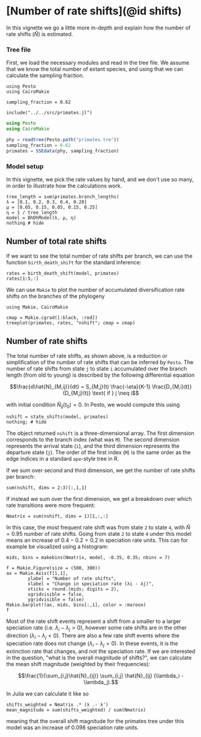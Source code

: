 # [Number of rate shifts](@id shifts)

In this vignette we go a little more in-depth and explain how the number of rate shifts ($\hat{N}$) is estimated. 

### Tree file

First, we load the necessary modules and read in the tree file. We assume that we know the total number of extant species, and using that we can calculate the sampling fraction.

```@setup shift
using Pesto
using CairoMakie

sampling_fraction = 0.62

include("../../src/primates.jl")
```
```julia shift
using Pesto
using CairoMakie

phy = readtree(Pesto.path("primates.tre"))
sampling_fraction = 0.62
primates = SSEdata(phy, sampling_fraction)
```

### Model setup

In this vignette, we pick the rate values by hand, and we don't use so many, in order to illustrate how the calculations work.

```@example shift
tree_length = sum(primates.branch_lengths)
λ = [0.1, 0.2, 0.3, 0.4, 0.20]
μ = [0.05, 0.15, 0.05, 0.15, 0.25]
η = 1 / tree_length
model = BhDhModel(λ, μ, η)
nothing # hide
```

## Number of total rate shifts

If we want to see the total number of rate shifts per branch, we can use the function `birth_death_shift` for the standard inference:

```@example shift
rates = birth_death_shift(model, primates)
rates[1:5,:]
```

We can use `Makie` to plot the number of accumulated diversification rate shifts on the branches of the phylogeny
```@example shift
using Makie, CairoMakie

cmap = Makie.cgrad([:black, :red])
treeplot(primates, rates, "nshift"; cmap = cmap)
```

## Number of rate shifts

The total number of rate shifts, as shown above, is a reduction or simplification of the number of rate shifts that can be inferred by `Pesto`.
The number of rate shifts from state `j` to state `i` accumulated over the branch length (from old to young) is described by the following differential equation
```math
\frac{d\hat{N}_{M,ij}}{dt} = S_{M,j}(t) \frac{-\eta}{K-1} \frac{D_{M,i}(t)}{D_{M,j}(t)} \text{ if } j \neq i
```
with initial condition $\hat{N}_{ij}(t_0) = 0$. In Pesto, we would compute this using
```@example shift
nshift = state_shifts(model, primates)
nothing; # hide
```
The object returned `nshift` is a three-dimensional array. The first dimension corresponds to the branch index (what was `M`). The second dimension represents the arrival state (`i`), and the third dimension represents the departure state (`j`). The order of the first index (`M`) is the same order as the edge indices in a standard `ape`-style tree in R.

If we sum over second and third dimension, we get the number of rate shifts per branch:
```@example shift
sum(nshift, dims = 2:3)[:,1,1]
``` 

If instead we sum over the first dimension, we get a breakdown over which rate transitions were more frequent:
```@example shift
Nmatrix = sum(nshift, dims = 1)[1,:,:]
``` 
In this case, the most frequent rate shift was from state `2` to state `4`, with $\hat{N} = 0.95$ number of rate shifts. Going from state `2` to state `4` under this model means an increase of $0.4-0.2=0.2$ in speciation rate units. This can for example be visualized using a histogram:
```@example shift
mids, bins = makebins(Nmatrix, model, -0.35, 0.35; nbins = 7)

f = Makie.Figure(size = (500, 300))
ax = Makie.Axis(f[1,1], 
        ylabel = "Number of rate shifts",
        xlabel = "Change in speciation rate (λi - λj)",
        xticks = round.(mids; digits = 2),
        xgridvisible = false,
        ygridvisible = false)
Makie.barplot!(ax, mids, bins[:,1], color = :maroon)
f
```
Most of the rate shift events represent a shift from a smaller to a larger speciation rate (i.e. $\lambda_i - \lambda_j > 0$), however some rate shifts are in the other direction ($\lambda_i - \lambda_j < 0$). There are also a few rate shift events where the speciation rate does not change ($\lambda_i - \lambda_j = 0$). In these events, it is the extinction rate that changes, and not the speciation rate. If we are interested in the question, "what is the overall magnitude of shifts?", we can calculate the mean shift magnitude (weighted by their frequencies):
```math
\frac{1}{\sum_{i,j}\hat{N}_{ij}} \sum_{i,j} \hat{N}_{ij} (\lambda_i - \lambda_j).
```
In Julia we can calculate it like so
```@example shift
shifts_weighted = Nmatrix .* (λ .- λ')
mean_magnitude = sum(shifts_weighted) / sum(Nmatrix)
```
meaning that the overall shift magnitude for the primates tree under this model was an increase of 0.098 speciation rate units.
